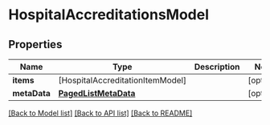 # HospitalAccreditationsModel

## Properties
Name | Type | Description | Notes
------------ | ------------- | ------------- | -------------
**items** | [HospitalAccreditationItemModel] |  | [optional] 
**metaData** | [**PagedListMetaData**](PagedListMetaData.md) |  | [optional] 

[[Back to Model list]](../README.md#documentation-for-models) [[Back to API list]](../README.md#documentation-for-api-endpoints) [[Back to README]](../README.md)


